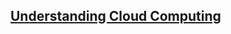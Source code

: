 ## [Understanding Cloud Computing](https://app.datacamp.com/learn/courses/understanding-cloud-computing)
